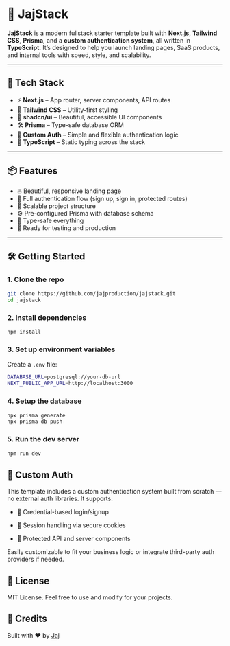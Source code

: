 # 🚀 JajStack

**JajStack** is a modern fullstack starter template built with **Next.js**, **Tailwind CSS**, **Prisma**, and a **custom authentication system**, all written in **TypeScript**. It’s designed to help you launch landing pages, SaaS products, and internal tools with speed, style, and scalability.

---

## 🧩 Tech Stack

- ⚡️ **Next.js** – App router, server components, API routes
- 🎨 **Tailwind CSS** – Utility-first styling
- 🧱 **shadcn/ui** – Beautiful, accessible UI components
- 🛠️ **Prisma** – Type-safe database ORM
- 🔐 **Custom Auth** – Simple and flexible authentication logic
- 💙 **TypeScript** – Static typing across the stack

---

## 📦 Features

- 🔥 Beautiful, responsive landing page
- 🔐 Full authentication flow (sign up, sign in, protected routes)
- 🧱 Scalable project structure
- ⚙️ Pre-configured Prisma with database schema
- 🎯 Type-safe everything
- 🧪 Ready for testing and production

---

## 🛠️ Getting Started

### 1. Clone the repo

```sh
git clone https://github.com/jajproduction/jajstack.git
cd jajstack
```

### 2. Install dependencies

```sh
npm install
```

### 3. Set up environment variables

Create a `.env` file:

```sh
DATABASE_URL=postgresql://your-db-url
NEXT_PUBLIC_APP_URL=http://localhost:3000
```

### 4. Setup the database

```sh
npx prisma generate
npx prisma db push
```

### 5. Run the dev server

```sh
npm run dev
```

## 🧪 Custom Auth

This template includes a custom authentication system built from scratch — no external auth libraries. It supports:

- 🔐 Credential-based login/signup

- 🔐 Session handling via secure cookies

- 🔐 Protected API and server components

Easily customizable to fit your business logic or integrate third-party auth providers if needed.

## 📄 License

MIT License. Feel free to use and modify for your projects.

## 🤝 Credits

Built with ❤️ by [Jaj](https://jajdollesin.com)
